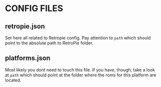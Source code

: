 # CONFIG FILES
## retropie.json
Set here all related to Retropie config.
Pay attention to `path` which should point to the absolute path to RetroPie
folder.

## platforms.json
Most likely you dont need to touch this file.
If you have, though, take a look at `path` which should point at the folder
where the roms for this platform are located.
